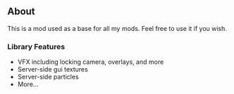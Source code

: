 ## About
This is a mod used as a base for all my mods. Feel free to use it if you wish.

### Library Features
- VFX including locking camera, overlays, and more
- Server-side gui textures
- Server-side particles
- More...

